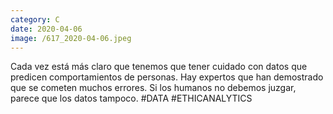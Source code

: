 ```yaml
--- 
category: C 
date: 2020-04-06 
image: /617_2020-04-06.jpeg 
--- 
```


Cada vez está más claro que tenemos que tener cuidado con datos que predicen comportamientos de personas. Hay expertos que han demostrado que se cometen muchos errores. Si los humanos no debemos juzgar, parece que los datos tampoco. #DATA #ETHICANALYTICS